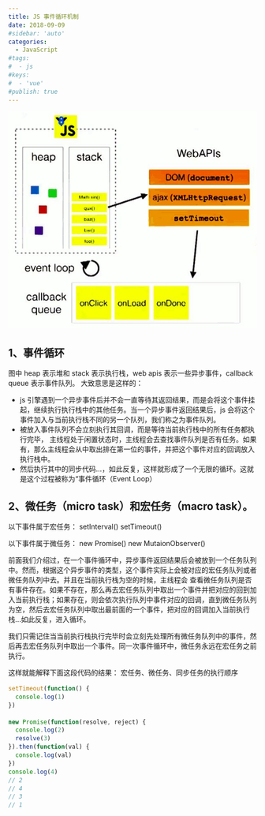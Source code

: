 ```yaml
---
title: JS 事件循环机制
date: 2018-09-09
#sidebar: 'auto'
categories:
  - JavaScript
#tags:
#  - js
#keys:
#  - 'vue'
#publish: true
---
```


![事件循环](./images/js1.png)

## 1、事件循环

图中 heap 表示堆和 stack 表示执行栈，web apis 表示一些异步事件，callback queue 表示事件队列。
大致意思是这样的：

- js 引擎遇到一个异步事件后并不会一直等待其返回结果，而是会将这个事件挂起，继续执行执行栈中的其他任务。当一个异步事件返回结果后，js 会将这个事件加入与当前执行栈不同的另一个队列，我们称之为事件队列。
- 被放入事件队列不会立刻执行其回调，而是等待当前执行栈中的所有任务都执行完毕， 主线程处于闲置状态时，主线程会去查找事件队列是否有任务。如果有，那么主线程会从中取出排在第一位的事件，并把这个事件对应的回调放入执行栈中。
- 然后执行其中的同步代码...，如此反复，这样就形成了一个无限的循环。这就是这个过程被称为“事件循环（Event Loop）

## 2、微任务（micro task）和宏任务（macro task）。

以下事件属于宏任务：
setInterval()
setTimeout()

以下事件属于微任务：
new Promise()
new MutaionObserver()

前面我们介绍过，在一个事件循环中，异步事件返回结果后会被放到一个任务队列中。然而，根据这个异步事件的类型，这个事件实际上会被对应的宏任务队列或者微任务队列中去。并且在当前执行栈为空的时候，主线程会 查看微任务队列是否有事件存在。如果不存在，那么再去宏任务队列中取出一个事件并把对应的回到加入当前执行栈；如果存在，则会依次执行队列中事件对应的回调，直到微任务队列为空，然后去宏任务队列中取出最前面的一个事件，把对应的回调加入当前执行栈...如此反复，进入循环。

我们只需记住当当前执行栈执行完毕时会立刻先处理所有微任务队列中的事件，然后再去宏任务队列中取出一个事件。同一次事件循环中，微任务永远在宏任务之前执行。

这样就能解释下面这段代码的结果：
宏任务、微任务、同步任务的执行顺序

```javascript
setTimeout(function() {
  console.log(1)
})

new Promise(function(resolve, reject) {
  console.log(2)
  resolve(3)
}).then(function(val) {
  console.log(val)
})
console.log(4)
// 2
// 4
// 3
// 1
```
